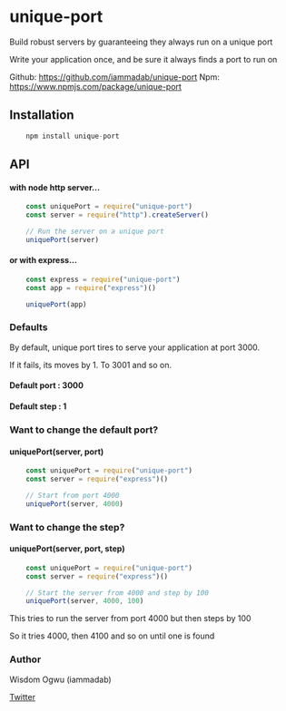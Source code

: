 # unique-port
Build robust servers by guaranteeing they always run on a unique port

Write your application once, and be sure it always finds a port to run on

Github: https://github.com/iammadab/unique-port
Npm: https://www.npmjs.com/package/unique-port

## Installation

```javascript
    npm install unique-port
```

## API

#### with node http server...

```javascript
    const uniquePort = require("unique-port")
    const server = require("http").createServer()

    // Run the server on a unique port
    uniquePort(server)

```

#### or with express...

```javascript
    const express = require("unique-port")
    const app = require("express")()

    uniquePort(app)
```

### Defaults

By default, unique port tires to serve your application at port 3000.

If it fails, its moves by 1. To 3001 and so on.

#### Default port : 3000
#### Default step : 1

### Want to change the default port?

#### uniquePort(server, port)

```javascript
    const uniquePort = require("unique-port")
    const server = require("express")()

    // Start from port 4000
    uniquePort(server, 4000)
```

### Want to change the step?

#### uniquePort(server, port, step)
    
```javascript
    const uniquePort = require("unique-port")
    const server = require("express")()

    // Start the server from 4000 and step by 100
    uniquePort(server, 4000, 100)
```

This tries to run the server from port 4000 but then steps by 100

So it tries 4000, then 4100 and so on until one is found


### Author
Wisdom Ogwu (iammadab)

[Twitter](https://twitter.com/iammadab)